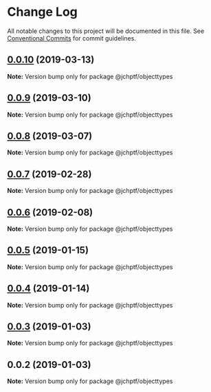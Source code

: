 # Change Log

All notable changes to this project will be documented in this file.
See [Conventional Commits](https://conventionalcommits.org) for commit guidelines.

## [0.0.10](https://github.com/jheinnic/portfolio-monorepo/compare/@jchptf/objecttypes@0.0.9...@jchptf/objecttypes@0.0.10) (2019-03-13)

**Note:** Version bump only for package @jchptf/objecttypes





## [0.0.9](https://github.com/jheinnic/portfolio-monorepo/compare/@jchptf/objecttypes@0.0.8...@jchptf/objecttypes@0.0.9) (2019-03-10)

**Note:** Version bump only for package @jchptf/objecttypes





## [0.0.8](https://github.com/jheinnic/portfolio-monorepo/compare/@jchptf/objecttypes@0.0.7...@jchptf/objecttypes@0.0.8) (2019-03-07)

**Note:** Version bump only for package @jchptf/objecttypes





## [0.0.7](https://github.com/jheinnic/portfolio-monorepo/compare/@jchptf/objecttypes@0.0.6...@jchptf/objecttypes@0.0.7) (2019-02-28)

**Note:** Version bump only for package @jchptf/objecttypes





## [0.0.6](https://github.com/jheinnic/portfolio-monorepo/compare/@jchptf/objecttypes@0.0.5...@jchptf/objecttypes@0.0.6) (2019-02-08)

**Note:** Version bump only for package @jchptf/objecttypes





## [0.0.5](https://github.com/jheinnic/portfolio-monorepo/compare/@jchptf/objecttypes@0.0.4...@jchptf/objecttypes@0.0.5) (2019-01-15)

**Note:** Version bump only for package @jchptf/objecttypes





## [0.0.4](https://github.com/jheinnic/portfolio-monorepo/compare/@jchptf/objecttypes@0.0.3...@jchptf/objecttypes@0.0.4) (2019-01-14)

**Note:** Version bump only for package @jchptf/objecttypes





## [0.0.3](https://github.com/jheinnic/portfolio-monorepo/compare/@jchptf/objecttypes@0.0.2...@jchptf/objecttypes@0.0.3) (2019-01-03)

**Note:** Version bump only for package @jchptf/objecttypes





## 0.0.2 (2019-01-03)

**Note:** Version bump only for package @jchptf/objecttypes
